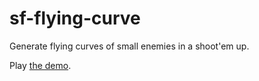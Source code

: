 sf-flying-curve
======================
Generate flying curves of small enemies in a shoot'em up.

Play [the demo](https://abagames.github.io/sf-flying-curve/).
